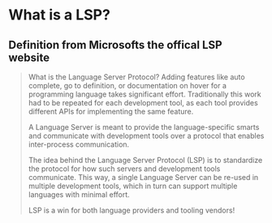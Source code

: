 # What is a LSP?

## Definition from Microsofts the offical LSP website

> What is the Language Server Protocol?
> Adding features like auto complete, go to definition, or documentation on hover for a programming language takes significant effort. Traditionally this work had to be repeated for each development tool, as each tool provides different APIs for implementing the same feature.
>
> A Language Server is meant to provide the language-specific smarts and communicate with development tools over a protocol that enables inter-process communication.
>
> The idea behind the Language Server Protocol (LSP) is to standardize the protocol for how such servers and development tools communicate. This way, a single Language Server can be re-used in multiple development tools, which in turn can support multiple languages with minimal effort.
>
> LSP is a win for both language providers and tooling vendors!
